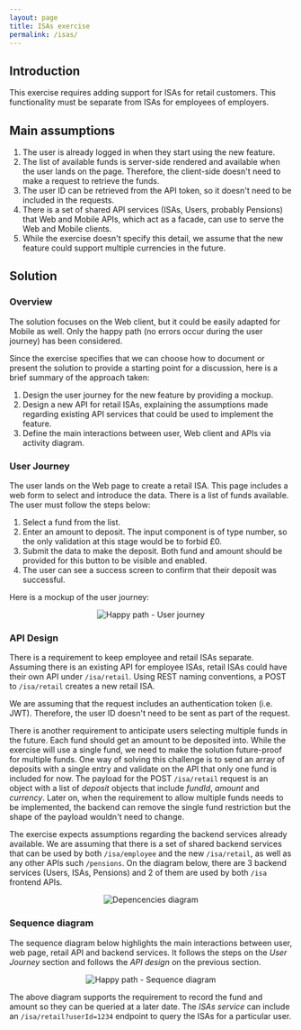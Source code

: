 ```yaml
---
layout: page
title: ISAs exercise
permalink: /isas/
---
```


## Introduction

This exercise requires adding support for ISAs for retail customers. This functionality must be separate from ISAs for employees of employers.

## Main assumptions

1. The user is already logged in when they start using the new feature.
2. The list of available funds is server-side rendered and available when the user lands on the page. Therefore, the client-side doesn't need to make a request to retrieve the funds.
3. The user ID can be retrieved from the API token, so it doesn't need to be included in the requests.
4. There is a set of shared API services (ISAs, Users, probably Pensions) that Web and Mobile APIs, which act as a facade, can use to serve the Web and Mobile clients.
5. While the exercise doesn't specify this detail, we assume that the new feature could support multiple currencies in the future.

## Solution

### Overview

The solution focuses on the Web client, but it could be easily adapted for Mobile as well. Only the happy path (no errors occur during the user journey) has been considered.

Since the exercise specifies that we can choose how to document or present the solution to provide a starting point for a discussion, here is a brief summary of the approach taken:

1. Design the user journey for the new feature by providing a mockup.
2. Design a new API for retail ISAs, explaining the assumptions made regarding existing API services that could be used to implement the feature.
3. Define the main interactions between user, Web client and APIs via activity diagram.

### User Journey

The user lands on the Web page to create a retail ISA. This page includes a web form to select and introduce the data. There is a list of funds available. The user must follow the steps below:

1. Select a fund from the list.
2. Enter an amount to deposit. The input component is of type number, so the only validation at this stage would be to forbid £0.
3. Submit the data to make the deposit. Both fund and amount should be provided for this button to be visible and enabled.
4. The user can see a success screen to confirm that their deposit was successful.

Here is a mockup of the user journey:

<div style="text-align:center">
<img src="{{ '../assets/img/isa-user-journey.gif' | relative_url }}" alt="Happy path - User journey"/>
</div>

### API Design

There is a requirement to keep employee and retail ISAs separate. Assuming there is an existing API for employee ISAs, retail ISAs could have their own API under `/isa/retail`. Using REST naming conventions, a POST to `/isa/retail` creates a new retail ISA.

We are assuming that the request includes an authentication token (i.e. JWT). Therefore, the user ID doesn't need to be sent as part of the request.

There is another requirement to anticipate users selecting multiple funds in the future. Each fund should get an amount to be deposited into. While the exercise will use a single fund, we need to make the solution future-proof for multiple funds. One way of solving this challenge is to send an array of deposits with a single entry and validate on the API that only one fund is included for now. The payload for the POST `/isa/retail` request is an object with a list of _deposit_ objects that include _fundId_, _amount_ and _currency_. Later on, when the requirement to allow multiple funds needs to be implemented, the backend can remove the single fund restriction but the shape of the payload wouldn't need to change.

The exercise expects assumptions regarding the backend services already available. We are assuming that there is a set of shared backend services that can be used by both `/isa/employee` and the new `/isa/retail`, as well as any other APIs such `/pensions`. On the diagram below, there are 3 backend services (Users, ISAs, Pensions) and 2 of them are used by both `/isa` frontend APIs.

<div style="text-align:center">
<img src="{{ '../assets/img/isa-dependencies-diagram.png' | relative_url }}" alt="Depencencies diagram"/>
</div>

### Sequence diagram

The sequence diagram below highlights the main interactions between user, web page, retail API and backend services. It follows the steps on the _User Journey_ section and follows the _API design_ on the previous section.

<div style="text-align:center">
<img src="{{ '../assets/img/isa-sequence-diagram.png' | relative_url }}" alt="Happy path - Sequence diagram"/>
</div>

The above diagram supports the requirement to record the fund and amount so they can be queried at a later date. The _ISAs service_ can include an `/isa/retail?userId=1234` endpoint to query the ISAs for a particular user.
